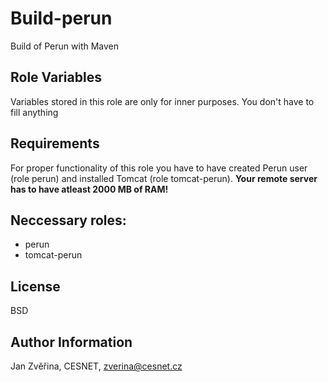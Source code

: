 Build-perun
========

Build of Perun with Maven


Role Variables
--------------

Variables stored in this role are only for inner purposes. You don't have to fill anything

Requirements
------------

For proper functionality of this role you have to have created Perun user (role perun) and installed Tomcat (role tomcat-perun).
**Your remote server has to have atleast 2000 MB of RAM!**

Neccessary roles:
-----------------

- perun
- tomcat-perun

License
-------

BSD

Author Information
------------------

Jan Zvěřina, CESNET, zverina@cesnet.cz
